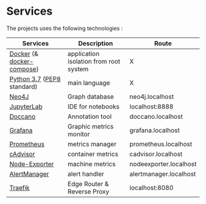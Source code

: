 # Services

The projects uses the following technologies :


[Docker]: https://www.docker.com/
[docker-compose]: https://docs.docker.com/compose/
[Python 3.7]: https://www.python.org/downloads/release/python-370/
[PEP8]: https://www.python.org/dev/peps/pep-0008/
[Neo4j]: https://neo4j.com/
[JupyterLab]: https://jupyterlab.readthedocs.io/en/stable/
[Doccano]: https://doccano.herokuapp.com/
[Grafana]: https://grafana.com/
[Prometheus]: https://prometheus.io/
[cAdvisor]: https://github.com/google/cadvisor/blob/master/README.md
[Node-Exporter]: https://github.com/prometheus/node_exporter
[AlertManager]: https://prometheus.io/docs/alerting/alertmanager/
[Traefik]: https://traefik.io/

| Services                      | Description                           | Route                     |
| ----------------------------- | ------------------------------------- | --------------------------|
| [Docker] (& [docker-compose]) | application isolation from root system| X                         |
| [Python 3.7] ([PEP8] standard)| main language                         | X                         |
| [Neo4J]                       | Graph database                        | neo4j.localhost           |
| [JupyterLab]                  | IDE for notebooks                     | localhost:8888            |
| [Doccano]                     | Annotation tool                       | doccano.localhost         |
| [Grafana]                     | Graphic metrics monitor               | grafana.localhost         |
| [Prometheus]                  | metrics manager                       | prometheus.localhost      |
| [cAdvisor]                    | container metrics                     | cadvisor.localhost        |
| [Node-Exporter]               | machine metrics                       | nodeexporter.localhost    |
| [AlertManager]                | alert handler                         | alertmanager.localhost    |
| [Traefik]                     | Edge Router & Reverse Proxy           | localhost:8080            |
